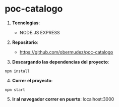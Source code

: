 
# poc-catalogo

1. __Tecnologias__: 
     * NODE.JS EXPRESS


2. __Repositorio__: 
     * https://github.com/obermudez/poc-catalogo

3.  __Descargando las dependencias del proyecto__:  
~~~~
npm install
~~~~


4.  __Correr el proyecto__:  
~~~~
npm start
~~~~

5. __Ir al navegador correr en puerto__: localhost:3000

